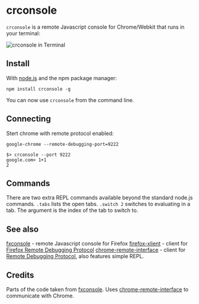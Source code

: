 # crconsole
`crconsole` is a remote Javascript console for Chrome/Webkit that runs in your terminal:

![crconsole in Terminal](https://f.cloud.github.com/assets/173025/1189411/f0b083a8-2410-11e3-905b-53543c0fc57f.png)


## Install
With [node.js](http://nodejs.org/) and the npm package manager:

	npm install crconsole -g

You can now use `crconsole` from the command line.

## Connecting

Stert chrome with remote protocol enabled:

```
google-chrome --remote-debugging-port=9222
```


```
$> crconsole --port 9222
google.com> 1+1
2
```

## Commands

There are two extra REPL commands available beyond the standard node.js commands. `.tabs` lists the open tabs. `.switch 2` switches to evaluating in a tab. The argument is the index of the tab to switch to.

## See also

 [fxconsole](https://github.com/harthur/fxconsole) - remote Javascript console for Firefox
 [firefox-xlient](https://github.com/harthur/firefox-client) - client for [Firefox Remote Debugging Protocol](https://wiki.mozilla.org/Remote_Debugging_Protocol)
 [chrome-remote-interface](https://github.com/cyrus-and/chrome-remote-interface) - client for [Remote Debugging Protocol](https://developers.google.com/chrome-developer-tools/docs/protocol/1.0/), also features simple REPL.

## Credits

 Parts of the code taken from [fxconsole](https://github.com/harthur/fxconsole). Uses [chrome-remote-interface](https://github.com/cyrus-and/chrome-remote-interface) to communicate with Chrome.
